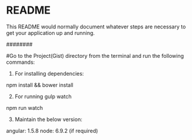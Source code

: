 # README #

This README would normally document whatever steps are necessary to get your application up and running.

########

#Go to the Project(Gist) directory from the terminal and run the following commands:

1) For installing dependencies:

npm install && bower install

2) For running gulp watch

npm run watch

3) Maintain the below version:

angular: 1.5.8
node: 6.9.2 (if required)

 